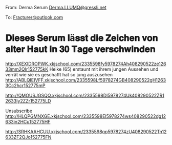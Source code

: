 From: Derma Serum <Derma.LLUMQ@gressli.net>

To: Fracturer@outlook.com

# 𝐃𝐢𝐞𝐬𝐞𝐬 𝐒𝐞𝐫𝐮𝐦 𝐥ä𝐬𝐬𝐭 𝐝𝐢𝐞 𝐙𝐞𝐢𝐜𝐡𝐞𝐧 𝐯𝐨𝐧 𝐚𝐥𝐭𝐞𝐫 𝐇𝐚𝐮𝐭 𝐢𝐧 𝟑𝟎 𝐓𝐚𝐠𝐞 𝐯𝐞𝐫𝐬𝐜𝐡𝐰𝐢𝐧𝐝𝐞𝐧

<http://XEXIDROPWK.xkjschool.com/2335598fy5978274Ah408290522ze12633mm2QIr152775kK>
Heike (65) erstaunt mit ihrem jungen Aussehen und verrät wie sie es geschafft hat so jung auszusehen  <http://ABLQIEIVFF.xkjschool.com/2335598Lf5978274GB408290522gH12633Cc2hcr152775mP> 

 <http://QMOUSJGSQQ.xkjschool.com/2335598DI5978274Uk408290522ZR12633Iy2ZZr152775LD> 



























Unsubscribe <http://HLQPGMNXGE.xkjschool.com/2335598EI5978274ws408290522dg12633in2HCu152775HF>  

 <http://SRHKAAHCUU.xkjschool.com/2335598qp5978274zU408290522Tn12633ZF2QJo152775FN> 

